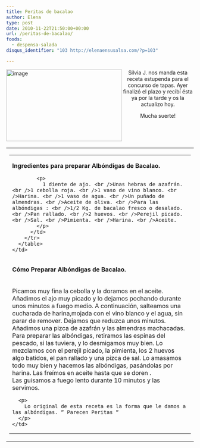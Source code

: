```yaml
---
title: Peritas de bacalao
author: Elena
type: post
date: 2010-11-22T21:50:00+00:00
url: /peritas-de-bacalao/
foods:
  - despensa-salada
disqus_identifier: "103 http://elenaensusalsa.com/?p=103"

---
```

[<img style="border-right-width: 0px; display: inline; border-top-width: 0px; border-bottom-width: 0px; margin-left: 0px; border-left-width: 0px; margin-right: 0px" title="image" border="0" alt="image" align="left" src="http://elenaensusalsa.com/wp-content/uploads/2010/11/image_thumb-5B3-5D.png" width="311" height="193" />][1] 

<p align="center">
  Silvia J. nos manda esta receta estupenda para el concurso de tapas. Ayer finalizó el plazo y recibí ésta ya por la tarde y os la actualizo hoy.
</p>

<p align="center">
  Mucha suerte!
</p>

<p align="center">
  &#160;
</p>

<p align="center">
  &#160;
</p>

<table border="0" cellpadding="0">
  <tr>
    <td valign="top" width="59%">
      <table border="0" cellpadding="0">
        <tr>
          <td>
            <p>
              <b>Ingredientes para preparar Albóndigas de Bacalao. </b><b></b>
            </p>
            
            <p>
              1 diente de ajo. <br />Unas hebras de azafrán. <br />1 cebolla roja. <br />1 vaso de vino blanco. <br />Harina. <br />1 vaso de agua. <br />Un puñado de almendras. <br />Aceite de oliva. <br />Para las albóndigas : <br />1/2 Kg. de bacalao fresco o desalado. <br />Pan rallado. <br />2 huevos. <br />Perejil picado. <br />Sal. <br />Pimienta. <br />Harina. <br />Aceite.
            </p>
          </td>
        </tr>
      </table>
    </td>
  </tr>
  
  <tr>
    <td>
      <p>
        <b>Cómo Preparar Albóndigas de Bacalao. </b><b></b>
      </p>
    </td>
  </tr>
  
  <tr>
    <td>
      <p>
        Picamos muy fina la cebolla y la doramos en el aceite. Añadimos el ajo muy picado y lo dejamos pochando durante unos minutos a fuego medio. A continuación, salteamos una cucharada de harina,mojada con el vino blanco y el agua, sin parar de remover. Dejamos que reduzca unos minutos. Añadimos una pizca de azafrán y las almendras machacadas. <br />Para preparar las albóndigas, retiramos las espinas del pescado, si las tuviera, y lo desmigamos muy bien. Lo mezclamos con el perejil picado, la pimienta, los 2 huevos algo batidos, el pan rallado y una pizca de sal. Lo amasamos todo muy bien y hacemos las albóndigas, pasándolas por harina. Las freímos en aceite hasta que se doren . <br />Las guisamos a fuego lento durante 10 minutos y las servimos.
      </p>
      
      <p>
        Lo original de esta receta es la forma que le damos a las albóndigas. “ Parecen Peritas “
      </p>
    </td>
  </tr>
</table>

 [1]: http://elenaensusalsa.com/wp-content/uploads/2010/11/image_thumb-5B3-5D.png
